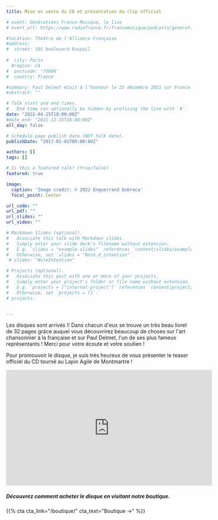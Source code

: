 ```yaml
---
title: Mise en vente du CD et présentation du clip officiel

# event: Générations France Musique, le live
# event_url: https://www.radiofrance.fr/francemusique/podcasts/generations-france-musique-le-live

#location: Théâtre de l'Alliance Française
#address:
#  street: 101 boulevard Raspail
 
#  city: Paris
  #region: CA
#  postcode: '75006'
#  country: France

#summary: Paul Delmet était à l’honneur le 25 décembre 2021 sur France Musique. 
#abstract: ""

# Talk start and end times.
#   End time can optionally be hidden by prefixing the line with `#`.
date: "2022-04-25T18:00:00Z"
#date_end: "2021-12-25T18:00:00Z"
all_day: false

# Schedule page publish date (NOT talk date).
publishDate: "2017-01-01T00:00:00Z"

authors: []
tags: []

# Is this a featured talk? (true/false)
featured: true

image:
  caption: 'Image credit: © 2022 Enguerrand Dubroca'
  focal_point: Center

url_code: ""
url_pdf: ""
url_slides: ""
url_video: ""

# Markdown Slides (optional).
#   Associate this talk with Markdown slides.
#   Simply enter your slide deck's filename without extension.
#   E.g. `slides = "example-slides"` references `content/slides/example-slides.md`.
#   Otherwise, set `slides = "Note_d_intention"`.
 # slides: "NoteIntention"

# Projects (optional).
#   Associate this post with one or more of your projects.
#   Simply enter your project's folder or file name without extension.
#   E.g. `projects = ["internal-project"]` references `content/project/deep-learning/index.md`.
#   Otherwise, set `projects = []`.
# projects:


---
```

Les disques sont arrivés !! Dans chacun d'eux se trouve un très beau livret de 32 pages grâce auquel vous découvrirez beaucoup de choses sur l'art chansonnier à la française et sur Paul Delmet, l'un de ses plus fameux représentants ! 
Merci pour votre écoute et votre soutien !

Pour promouvoir le disque, je suis très heureux de vous présenter le teaser officiel du CD tourné au Lapin Agile de Montmartre !

<p align="center">
<iframe width="560" height="315" src="https://www.youtube.com/embed/lDFNZfIoUBg" title="YouTube video player" frameborder="0" allow="accelerometer; autoplay; clipboard-write; encrypted-media; gyroscope; picture-in-picture" allowfullscreen></iframe>
</p>

##### Découvrez comment acheter le disque en visitant notre boutique.


{{% cta cta_link="/boutique/" cta_text="Boutique →" %}}

